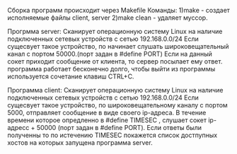 Сборка программ происходит через Makefile
Команды:
	1)make - создает исполняемые файлы client, server
	2)make clean - удаляет муссор.
	
Прогрмма server:
	Сканирует операционную систему Linux на наличие подключенных сетевых устройств
с сетью 192.168.0.0/24
	Если сущесвует такое устройство, по начинает слушать широковещательный канал с портом 50000.(порт задан в #define PORT)
	Если на данный сокет приходит сообщение от клиента, то сервер посылает ему ответ.
	программа работает бесконечно долго, чтобы выйти из программы используется сочетание клавиш  CTRL+C.
	
Программа client:
	Сканирует операционную систему Linux на наличие подключенных сетевых устройств
с сетью 192.168.0.0/24
	Если сущесвует такое устройство, по широковещательному каналу с портом 5000, отправляет сообщение в виде своего ip-адреса.
	В течение времени которое опредленно в #define TIMESEC , слушает сокет ip-адресс + 50000
(порт задан в #define PORT).
	Если ответы были полученны то по истечению TIMESEC покажется список достпупных хостов на которых запущена программа server.
